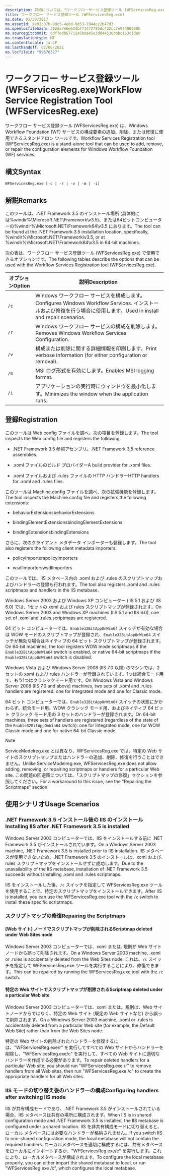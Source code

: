 ```yaml
---
description: 詳細については、「ワークフローサービス登録ツール (WFServicesReg.exe)」を参照してください。
title: ワークフロー サービス登録ツール (WFServicesReg.exe)
ms.date: 03/30/2017
ms.assetid: 9e92c87b-99c5-4e8d-9d53-7944cc2b47d3
ms.openlocfilehash: 302da7e6e62db771472f95dc422cc7e97408600b
ms.sourcegitcommit: ddf7edb67715a5b9a45e3dd44536dabc153c1de0
ms.translationtype: MT
ms.contentlocale: ja-JP
ms.lasthandoff: 02/06/2021
ms.locfileid: "99676327"
---
```

# <a name="workflow-service-registration-tool-wfservicesregexe"></a><span data-ttu-id="b2dc5-103">ワークフロー サービス登録ツール (WFServicesReg.exe)</span><span class="sxs-lookup"><span data-stu-id="b2dc5-103">WorkFlow Service Registration Tool (WFServicesReg.exe)</span></span>

<span data-ttu-id="b2dc5-104">ワークフロー サービス登録ツール (WFServicesReg.exe) は、Windows Workflow Foundation (WF) サービスの構成要素の追加、削除、または修復に使用できるスタンドアロン ツールです。</span><span class="sxs-lookup"><span data-stu-id="b2dc5-104">Workflow Services Registration tool (WFServicesReg.exe) is a stand-alone tool that can be used to add, remove, or repair the configuration elements for Windows Workflow Foundation (WF) services.</span></span>  
  
## <a name="syntax"></a><span data-ttu-id="b2dc5-105">構文</span><span class="sxs-lookup"><span data-stu-id="b2dc5-105">Syntax</span></span>  
  
```console  
WFServicesReg.exe [-c | -r | -v | -m | -i]  
```  
  
## <a name="remarks"></a><span data-ttu-id="b2dc5-106">解説</span><span class="sxs-lookup"><span data-stu-id="b2dc5-106">Remarks</span></span>  

 <span data-ttu-id="b2dc5-107">このツールは、.NET Framework 3.5 のインストール場所 (具体的には%windir%\Microsoft.NET\Framework\v3.5)、または64ビットコンピューターの%windir%\Microsoft.NET\Framework64\v3.5 にあります。</span><span class="sxs-lookup"><span data-stu-id="b2dc5-107">The tool can be found at the .NET Framework 3.5 installation location, specifically, %windir%\Microsoft.NET\Framework\v3.5, or at %windir%\Microsoft.NET\Framework64\v3.5 in 64-bit machines.</span></span>  
  
 <span data-ttu-id="b2dc5-108">次の表は、ワークフロー サービス登録ツール (WFServicesReg.exe) で使用できるオプションです。</span><span class="sxs-lookup"><span data-stu-id="b2dc5-108">The following tables describe the options that can be used with the Workflow Services Registration tool (WFServicesReg.exe).</span></span>  
  
|<span data-ttu-id="b2dc5-109">オプション</span><span class="sxs-lookup"><span data-stu-id="b2dc5-109">Option</span></span>|<span data-ttu-id="b2dc5-110">説明</span><span class="sxs-lookup"><span data-stu-id="b2dc5-110">Description</span></span>|  
|------------|-----------------|  
|`/c`|<span data-ttu-id="b2dc5-111">Windows ワークフロー サービスを構成します。</span><span class="sxs-lookup"><span data-stu-id="b2dc5-111">Configures Windows Workflow Services.</span></span> <span data-ttu-id="b2dc5-112">インストールおよび修復を行う場合に使用します。</span><span class="sxs-lookup"><span data-stu-id="b2dc5-112">Used in install and repair scenarios.</span></span>|  
|`/r`|<span data-ttu-id="b2dc5-113">Windows ワークフロー サービスの構成を削除します。</span><span class="sxs-lookup"><span data-stu-id="b2dc5-113">Removes Windows Workflow Services Configuration.</span></span>|  
|`/v`|<span data-ttu-id="b2dc5-114">構成または削除に関する詳細情報を印刷します。</span><span class="sxs-lookup"><span data-stu-id="b2dc5-114">Print verbose information (for either configuration or removal).</span></span>|  
|`/m`|<span data-ttu-id="b2dc5-115">MSI ログ形式を有効にします。</span><span class="sxs-lookup"><span data-stu-id="b2dc5-115">Enables MSI logging format.</span></span>|  
|`/i`|<span data-ttu-id="b2dc5-116">アプリケーションの実行時にウィンドウを最小化します。</span><span class="sxs-lookup"><span data-stu-id="b2dc5-116">Minimizes the window when the application runs.</span></span>|  
  
## <a name="registration"></a><span data-ttu-id="b2dc5-117">登録</span><span class="sxs-lookup"><span data-stu-id="b2dc5-117">Registration</span></span>  

 <span data-ttu-id="b2dc5-118">このツールは Web.config ファイルを調べ、次の項目を登録します。</span><span class="sxs-lookup"><span data-stu-id="b2dc5-118">The tool inspects the Web.config file and registers the following:</span></span>  
  
- <span data-ttu-id="b2dc5-119">.NET Framework 3.5 参照アセンブリ。</span><span class="sxs-lookup"><span data-stu-id="b2dc5-119">.NET Framework 3.5 reference assemblies.</span></span>  
  
- <span data-ttu-id="b2dc5-120">.xoml ファイルのビルド プロバイダー</span><span class="sxs-lookup"><span data-stu-id="b2dc5-120">A build provider for .xoml files.</span></span>  
  
- <span data-ttu-id="b2dc5-121">.xoml ファイルおよび .rules ファイルの HTTP ハンドラー</span><span class="sxs-lookup"><span data-stu-id="b2dc5-121">HTTP handlers for .xoml and .rules files.</span></span>  
  
 <span data-ttu-id="b2dc5-122">このツールは Machine.config ファイルを調べ、次の拡張機能を登録します。</span><span class="sxs-lookup"><span data-stu-id="b2dc5-122">The tool inspects the Machine.config file and registers the following extensions:</span></span>  
  
- <span data-ttu-id="b2dc5-123">behaviorExtensions</span><span class="sxs-lookup"><span data-stu-id="b2dc5-123">behaviorExtensions</span></span>  
  
- <span data-ttu-id="b2dc5-124">bindingElementExtensions</span><span class="sxs-lookup"><span data-stu-id="b2dc5-124">bindingElementExtensions</span></span>  
  
- <span data-ttu-id="b2dc5-125">bindingExtensions</span><span class="sxs-lookup"><span data-stu-id="b2dc5-125">bindingExtensions</span></span>  
  
 <span data-ttu-id="b2dc5-126">さらに、次のクライアント メタデータ インポーターも登録します。</span><span class="sxs-lookup"><span data-stu-id="b2dc5-126">The tool also registers the following client metadata importers:</span></span>  
  
- <span data-ttu-id="b2dc5-127">policyImporters</span><span class="sxs-lookup"><span data-stu-id="b2dc5-127">policyImporters</span></span>  
  
- <span data-ttu-id="b2dc5-128">wsdlImporters</span><span class="sxs-lookup"><span data-stu-id="b2dc5-128">wsdlImporters</span></span>  
  
 <span data-ttu-id="b2dc5-129">このツールでは、IIS メタベース内の .xoml および .rules のスクリプトマップおよびハンドラーの登録も行われます。</span><span class="sxs-lookup"><span data-stu-id="b2dc5-129">The tool also registers .xoml and .rules scriptmaps and handlers in the IIS metabase.</span></span>  
  
 <span data-ttu-id="b2dc5-130">Windows Server 2003 および Windows XP コンピューター (IIS 5.1 および IIS 6.0) では、1セットの xoml および rules スクリプトマップが登録されます。</span><span class="sxs-lookup"><span data-stu-id="b2dc5-130">On Windows Server 2003 and Windows XP machines (IIS 5.1 and IIS 6.0), one set of .xoml and .rules scriptmaps are registered.</span></span>  
  
 <span data-ttu-id="b2dc5-131">64 ビット コンピューターでは、`Enable32BitAppOnWin64` スイッチが有効な場合は WOW モードのスクリプトマップが登録され、`Enable32BitAppOnWin64` スイッチが無効な場合はネイティブの 64 ビット スクリプトマップが登録されます。</span><span class="sxs-lookup"><span data-stu-id="b2dc5-131">On 64-bit machines, the tool registers WOW mode scriptmaps if the `Enable32BitAppOnWin64` switch is enabled, or native 64-bit scriptmaps if the `Enable32BitAppOnWin64` switch is disabled.</span></span>  
  
 <span data-ttu-id="b2dc5-132">Windows Vista および Windows Server 2008 (IIS 7.0 以降) のマシンでは、2セットの xoml および rules ハンドラーが登録されています。1つは統合モード用で、もう1つはクラシックモード用です。</span><span class="sxs-lookup"><span data-stu-id="b2dc5-132">On Windows Vista and Windows Server 2008 (IIS 7.0 and above) machines, two sets of .xoml and .rules handlers are registered: one for Integrated mode and one for Classic mode.</span></span>  
  
 <span data-ttu-id="b2dc5-133">64 ビット コンピューターでは、`Enable32BitAppOnWin64` スイッチの状態にかかわらず、統合モード用、WOW クラシック モード用、およびネイティブ 64 ビット クラシック モード用の 3 セットのハンドラーが登録されます。</span><span class="sxs-lookup"><span data-stu-id="b2dc5-133">On 64-bit machines, three sets of handlers are registered (regardless of the state of the `Enable32BitAppOnWin64` switch): one for Integrated mode, one for WOW Classic mode and one for native 64-bit Classic mode.</span></span>  
  
> [!NOTE]
> <span data-ttu-id="b2dc5-134">ServiceModelreg.exe とは異なり、WFServicesReg.exe では、特定の Web サイトのスクリプトマップまたはハンドラーの追加、削除、修復を行うことはできません。</span><span class="sxs-lookup"><span data-stu-id="b2dc5-134">Unlike ServiceModelreg.exe, WFServicesReg.exe does not allow adding, removing, or repairing scriptmaps or handlers for a particular Web site.</span></span> <span data-ttu-id="b2dc5-135">この問題の回避策については、「スクリプトマップの修復」セクションを参照してください。</span><span class="sxs-lookup"><span data-stu-id="b2dc5-135">For a workaround to this issue, see the "Repairing the Scriptmaps" section.</span></span>  
  
## <a name="usage-scenarios"></a><span data-ttu-id="b2dc5-136">使用シナリオ</span><span class="sxs-lookup"><span data-stu-id="b2dc5-136">Usage Scenarios</span></span>  
  
### <a name="installing-iis-after-net-framework-35-is-installed"></a><span data-ttu-id="b2dc5-137">.NET Framework 3.5 インストール後の IIS のインストール</span><span class="sxs-lookup"><span data-stu-id="b2dc5-137">Installing IIS after .NET Framework 3.5 is installed</span></span>  

 <span data-ttu-id="b2dc5-138">Windows Server 2003 コンピューターでは、IIS をインストールする前に .NET Framework 3.5 がインストールされています。</span><span class="sxs-lookup"><span data-stu-id="b2dc5-138">On a Windows Server 2003 machine, .NET Framework 3.5 is installed prior to IIS installation.</span></span> <span data-ttu-id="b2dc5-139">IIS メタベースが使用できないため、.NET Framework 3.5 のインストールは、xoml および. rules スクリプトマップをインストールせずに成功します。</span><span class="sxs-lookup"><span data-stu-id="b2dc5-139">Due to the unavailability of the IIS metabase, installation of .NET Framework 3.5 succeeds without installing .xoml and .rules scriptmaps.</span></span>  
  
 <span data-ttu-id="b2dc5-140">IIS をインストールした後、`/c` スイッチを指定して WFServicesReg.exe ツールを使用することで、特定のスクリプトマップをインストールできます。</span><span class="sxs-lookup"><span data-stu-id="b2dc5-140">After IIS is installed, you can use the WFServicesReg.exe tool with the `/c` switch to install these specific scriptmaps.</span></span>  
  
### <a name="repairing-the-scriptmaps"></a><span data-ttu-id="b2dc5-141">スクリプトマップの修復</span><span class="sxs-lookup"><span data-stu-id="b2dc5-141">Repairing the Scriptmaps</span></span>  
  
#### <a name="scriptmap-deleted-under-web-sites-node"></a><span data-ttu-id="b2dc5-142">[Web サイト] ノードでスクリプトマップが削除される</span><span class="sxs-lookup"><span data-stu-id="b2dc5-142">Scriptmap deleted under Web Sites node</span></span>  

 <span data-ttu-id="b2dc5-143">Windows Server 2003 コンピューターでは、xoml または. 規則が Web サイトノードから誤って削除されます。</span><span class="sxs-lookup"><span data-stu-id="b2dc5-143">On a Windows Server 2003 machine, .xoml or .rules is accidentally deleted from the Web Sites node.</span></span> <span data-ttu-id="b2dc5-144">これは、`/c` スイッチを指定して WFServicesReg.exe ツールを実行することにより、修復できます。</span><span class="sxs-lookup"><span data-stu-id="b2dc5-144">This can be repaired by running the WFServicesReg.exe tool with the `/c` switch.</span></span>  
  
#### <a name="scriptmap-deleted-under-a-particular-web-site"></a><span data-ttu-id="b2dc5-145">特定の Web サイトでスクリプトマップが削除される</span><span class="sxs-lookup"><span data-stu-id="b2dc5-145">Scriptmap deleted under a particular Web site</span></span>  

 <span data-ttu-id="b2dc5-146">Windows Server 2003 コンピューターでは、xoml または。規則は、Web サイトノードからではなく、特定の Web サイト (既定の Web サイトなど) から誤って削除されます。</span><span class="sxs-lookup"><span data-stu-id="b2dc5-146">On a Windows Server 2003 machine, .xoml or .rules is accidentally deleted from a particular Web site (for example, the Default Web Site) rather than from the Web Sites node.</span></span>  
  
 <span data-ttu-id="b2dc5-147">特定の Web サイトの削除されたハンドラーを修復するには、"WFServicesReg.exe/r" を実行してすべての Web サイトからハンドラーを削除し、"WFServicesReg.exe/c" を実行して、すべての Web サイトに適切なハンドラーを作成する必要があります。</span><span class="sxs-lookup"><span data-stu-id="b2dc5-147">To repair deleted handlers for a particular Web site, you should run "WFServicesReg.exe /r" to remove handlers from all Web sites, then run "WFServicesReg.exe /c" to create the appropriate handlers for all Web sites.</span></span>  
  
### <a name="configuring-handlers-after-switching-iis-mode"></a><span data-ttu-id="b2dc5-148">IIS モードの切り替え後のハンドラーの構成</span><span class="sxs-lookup"><span data-stu-id="b2dc5-148">Configuring handlers after switching IIS mode</span></span>  

 <span data-ttu-id="b2dc5-149">IIS が共有構成モードであり、.NET Framework 3.5 がインストールされている場合、IIS メタベースは共有の場所に構成されます。</span><span class="sxs-lookup"><span data-stu-id="b2dc5-149">When IIS is in shared configuration mode and .NET Framework 3.5 is installed, the IIS metabase is configured under a shared location.</span></span> <span data-ttu-id="b2dc5-150">IIS を非共有構成モードに切り替えると、ローカル メタベースには必要なハンドラーが格納されません。</span><span class="sxs-lookup"><span data-stu-id="b2dc5-150">If you switch IIS to non-shared configuration mode, the local metabase will not contain the required handlers.</span></span> <span data-ttu-id="b2dc5-151">ローカルメタベースを適切に構成するには、共有メタベースをローカルにインポートするか、"WFServicesReg.exe/c" を実行します。これにより、ローカルメタベースが構成されます。</span><span class="sxs-lookup"><span data-stu-id="b2dc5-151">To configure the local metabase properly, you can either import the shared metabase to local, or run "WFServicesReg.exe /c", which configures the local metabase.</span></span>
